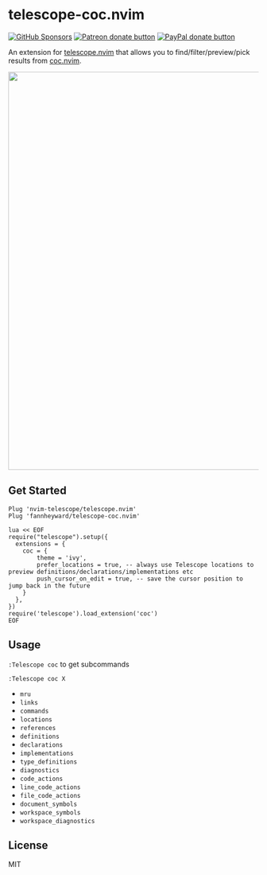 # telescope-coc.nvim

<!-- markdownlint-disable no-inline-html -->

<a href="https://github.com/sponsors/fannheyward"><img src="https://user-images.githubusercontent.com/345274/133218454-014a4101-b36a-48c6-a1f6-342881974938.png" alt="GitHub Sponsors" /></a>
<a href="https://patreon.com/fannheyward"><img src="https://c5.patreon.com/external/logo/become_a_patron_button.png" alt="Patreon donate button" /></a>
<a href="https://paypal.me/fannheyward"><img src="https://user-images.githubusercontent.com/345274/104303610-41149f00-5505-11eb-88b2-5a95c53187b4.png" alt="PayPal donate button" /></a>

An extension for [telescope.nvim](https://github.com/nvim-telescope/telescope.nvim)
that allows you to find/filter/preview/pick results from [coc.nvim](https://github.com/neoclide/coc.nvim).

<!-- markdownlint-disable-next-line -->
<img width="800" alt="" src="https://user-images.githubusercontent.com/345274/114859433-527b8900-9e1d-11eb-8ffe-5ab275c4747d.png">

## Get Started

```viml
Plug 'nvim-telescope/telescope.nvim'
Plug 'fannheyward/telescope-coc.nvim'

lua << EOF
require("telescope").setup({
  extensions = {
    coc = {
        theme = 'ivy',
        prefer_locations = true, -- always use Telescope locations to preview definitions/declarations/implementations etc
        push_cursor_on_edit = true, -- save the cursor position to jump back in the future
    }
  },
})
require('telescope').load_extension('coc')
EOF
```

## Usage

`:Telescope coc` to get subcommands

`:Telescope coc X`

- `mru`
- `links`
- `commands`
- `locations`
- `references`
- `definitions`
- `declarations`
- `implementations`
- `type_definitions`
- `diagnostics`
- `code_actions`
- `line_code_actions`
- `file_code_actions`
- `document_symbols`
- `workspace_symbols`
- `workspace_diagnostics`

## License

MIT
